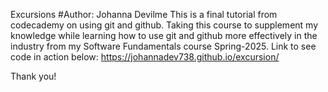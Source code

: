 Excursions
#Author: Johanna Devilme
This is a final tutorial from codecademy on using git and github. Taking this course to supplement my knowledge while learning how to use git and github more effectively in the industry from my Software Fundamentals course Spring-2025.
Link to see code in action below:
    https://johannadev738.github.io/excursion/

Thank you!